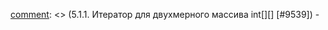 [comment]: <> (Init maven)

[comment]: <> (1&#41;)

[comment]: <> (Подготовка окружения для второго уровня.)

[comment]: <> (Создание репозитория job4j_design.)

[comment]: <> (Настройка проекта.)

[comment]: <> (1. Добавляем базовые свойства проекта и меняем group id на ru.job4j.)

[comment]: <> (2. Добавляем зависимости для тестов)

[comment]: <> (3. Добавляем плагины Checkstyle и JaCoCo.)

[comment]: <> (    Джуниор.Уроки.Итераторы)

[comment]: <> (1.Что такое итератор. [#4951] ---)

[comment]: <> (5.1.1. Итератор для двухмерного массива int[][] [#9539]) -
